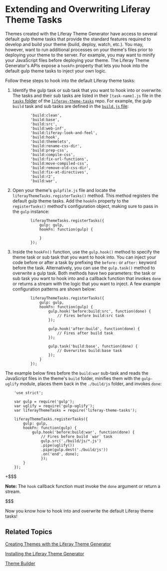 # Extending and Overwriting Liferay Theme Tasks [](id=extending-and-overwriting-liferay-theme-tasks)

Themes created with the Liferay Theme Generator have access to several default 
gulp theme tasks that provide the standard features required to develop and 
build your theme (build, deploy, watch, etc.). You may, however, want to run 
additional processes on your theme's files prior to deploying your theme to the 
server. For example, you may want to minify your JavaScript files before 
deploying your theme. The Liferay Theme Generator's APIs expose a `hookFn` 
property that lets you hook into the default gulp theme tasks to inject your own 
logic. 

Follow these steps to hook into the default Liferay theme tasks: 

1.  Identify the gulp task or sub task that you want to hook into or overwrite. 
		The tasks and their sub tasks are listed in their `[task-name].js` file in 
		the 
		[`tasks` folder](https://github.com/liferay/liferay-theme-tasks/tree/master/tasks)
		of the 
		[`liferay-theme-tasks`](https://github.com/liferay/liferay-theme-tasks)
		repo. For example, the gulp `build` task and sub tasks are defined in the 
		[`build.js` file](https://github.com/liferay/liferay-theme-tasks/blob/master/tasks/build.js#L38-L53): 

				'build:clean',
				'build:base',
				'build:src',
				'build:web-inf',
				'build:liferay-look-and-feel',
				'build:hook',
				'build:themelets',
				'build:rename-css-dir',
				'build:prep-css',
				'build:compile-css',
				'build:fix-url-functions',
				'build:move-compiled-css',
				'build:remove-old-css-dir',
				'build:fix-at-directives',
				'build:r2',
				'build:war',

2.  Open your theme's `gulpfile.js` file and locate the 
		`liferayThemeTasks.registerTasks()` method. This method registers the 
		default gulp theme tasks. Add the `hookFn` property to the `registerTasks()` 
		method's configuration object, making sure to pass in the `gulp` instance:

				liferayThemeTasks.registerTasks({
					gulp: gulp,
					hookFn: function(gulp) {
						
					}
				});
		
3.  Inside the `hookFn()` function, use the `gulp.hook()` method to specify the 
		theme task or sub task that you want to hook into. You can inject your code 
		before or after a task by prefixing the `before:` or `after:` keyword before 
		the task. Alternatively, you can use the `gulp.task()` method to overwrite a 
		gulp task. Both methods have two parameters: the task or sub task you want 
		to hook into and a callback function that invokes `done` or returns a 
		stream with the logic that you want to inject. A few example configuration 
		patterns are shown below:
		
				liferayThemeTasks.registerTasks({
					gulp: gulp,
					hookFn: function(gulp) {
						gulp.hook('before:build:src', function(done) {
							// Fires before build:src task
						});

						gulp.hook('after:build', function(done) {
							// Fires after build task
						});

						gulp.task('build:base', function(done) {
							// Overwrites build:base task
						});
					}
				});	 

The example below fires before the `build:war` sub-task and reads the JavaScript 
files in the theme's `build` folder, minifies them with the `gulp-uglify` 
module, places them back in the `./build/js` folder, and invokes `done`:

		'use strict';

		var gulp = require('gulp');
		var uglify = require('gulp-uglify');
		var liferayThemeTasks = require('liferay-theme-tasks');

		liferayThemeTasks.registerTasks({
			gulp: gulp,
			hookFn: function(gulp) {
				gulp.hook('before:build:war', function(done) {
					// Fires before build `war` task
					gulp.src('./build/js/*.js')
					.pipe(uglify())
					.pipe(gulp.dest('./build/js'))
					.on('end', done);
					});
			}
		});

+$$$

**Note:** The `hook` callback function must invoke the `done` argument or return 
a stream.

$$$

Now you know how to hook into and overwrite the default Liferay theme tasks!

## Related Topics [](id=related-topics)

[Creating Themes with the Liferay Theme Generator](/develop/tutorials/-/knowledge_base/7-1/creating-themes-with-the-liferay-theme-generator)

[Installing the Liferay Theme Generator](/develop/tutorials/-/knowledge_base/7-1/installing-the-theme-generator)

[Theme Builder](/develop/tutorials/-/knowledge_base/7-1/theme-builder)
